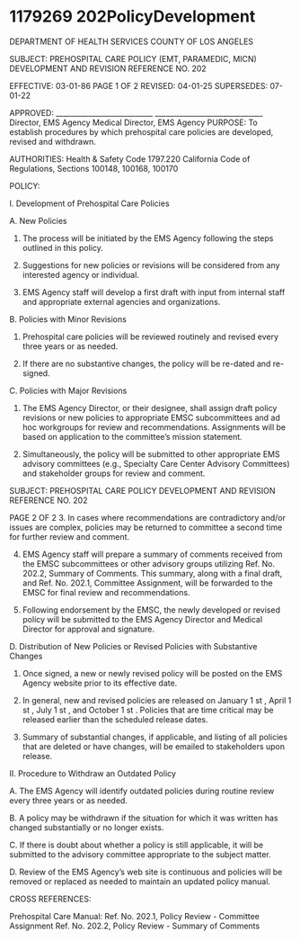 # 1179269 202PolicyDevelopment

DEPARTMENT OF HEALTH SERVICES 
COUNTY OF LOS ANGELES 
 
SUBJECT: PREHOSPITAL CARE POLICY  (EMT, PARAMEDIC, MICN) 
DEVELOPMENT AND REVISION REFERENCE NO. 202 
 
EFFECTIVE: 03-01-86  PAGE 1 OF 2 
REVISED:  04-01-25 
SUPERSEDES: 07-01-22 
 
  
APPROVED:  ___________________________     ______________________________ 
 Director, EMS Agency  Medical Director, EMS Agency 
PURPOSE: To establish procedures by which prehospital care policies are developed, 
revised and withdrawn. 
 
AUTHORITIES: Health & Safety Code 1797.220 
 California Code of Regulations, Sections 100148, 100168, 100170 
 
POLICY: 
 
I. Development of Prehospital Care Policies 
 
A. New Policies 
 
1. The process will be initiated by the EMS Agency following the steps 
outlined in this policy. 
 
2. Suggestions for new policies or revisions will be considered from any 
interested agency or individual. 
 
3. EMS Agency staff will develop a first draft with input from internal staff 
and appropriate external agencies and organizations. 
 
 
B. Policies with Minor Revisions 
 
1. Prehospital care policies will be reviewed routinely and revised every 
three years or as needed. 
 
2. If there are no substantive changes, the policy will be re-dated and re-
signed. 
 
C. Policies with Major Revisions 
 
1. The EMS Agency Director, or their designee, shall assign draft policy 
revisions or new policies to appropriate EMSC subcommittees and ad 
hoc workgroups for review and recommendations. Assignments will be 
based on application to the committee’s mission statement. 
 
2. Simultaneously, the policy will be submitted to other appropriate EMS 
advisory committees (e.g., Specialty Care Center Advisory Committees) 
and stakeholder groups for review and comment. 
 
 

SUBJECT: PREHOSPITAL CARE POLICY 
DEVELOPMENT AND REVISION REFERENCE NO. 202 
 
PAGE 2 OF 2 
3. In cases where recommendations are contradictory and/or issues are 
complex, policies may be returned to committee a second time for 
further review and comment. 
 
4. EMS Agency staff will prepare a summary of comments received from 
the EMSC subcommittees or other advisory groups utilizing Ref. No. 
202.2, Summary of Comments. This summary, along with a final draft, 
and Ref. No. 202.1, Committee Assignment, will be forwarded to the 
EMSC for final review and recommendations. 
 
5. Following endorsement by the EMSC, the newly developed or revised 
policy will be submitted to the EMS Agency Director and Medical 
Director for approval and signature. 
 
D. Distribution of New Policies or Revised Policies with Substantive Changes 
 
1. Once signed, a new or newly revised policy will be posted on the EMS 
Agency website prior to its effective date. 
 
2. In general, new and revised policies are released on January 1
st
, April 
1
st
, July 1
st
, and October 1
st
.  Policies that are time critical may be 
released earlier than the scheduled release dates. 
 
3. Summary of substantial changes, if applicable, and listing of all policies 
that are deleted or have changes, will be emailed to stakeholders upon 
release. 
 
II. Procedure to Withdraw an Outdated Policy 
 
A. The EMS Agency will identify outdated policies during routine review every three 
years or as needed. 
 
B. A policy may be withdrawn if the situation for which it was written has changed 
substantially or no longer exists. 
 
C. If there is doubt about whether a policy is still applicable, it will be submitted to 
the advisory committee appropriate to the subject matter. 
 
D. Review of the EMS Agency’s web site is continuous and policies will be removed 
or replaced as needed to maintain an updated policy manual. 
 
 
CROSS REFERENCES: 
 
Prehospital Care Manual: 
Ref. No. 202.1, Policy Review - Committee Assignment 
Ref. No. 202.2, Policy Review - Summary of Comments
